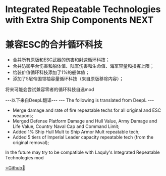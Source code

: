 # Integrated Repeatable Technologies with Extra Ship Components NEXT
# 兼容ESC的合并循环科技

- 合并所有原版和ESC武器的伤害和射速循环科技；
- 合并防御平台伤害和船体值、陆军伤害和生命值、海军容量和指挥上限；
- 给装价值循环科技添加了1%的船体值；
- 添加了5层帝国领袖容量循环科技（来自原版移除内容）；

将来可能会尝试兼容零者的循环科技自选mod

---以下来自DeepL翻译---
--- The following is translated from DeepL ---

- Merge damage and rate of fire repeatable techs for all original and ESC weapons;
- Merged Defense Platform Damage and Hull Value, Army Damage and Life Value, Country Naval Cap and Command Limit;
- Added 1% Ship Hull Mult to Ship Armor Mult repeatable tech;
- Added 5 tiers of Imperial Leader capacity repeatable tech (from the original removal);

In the future may try to be compatible with Laquly's Integrated Repeatable Technologies mod

[⭐Github🌟](https://github.com/Diadormu/irt_with_esc)